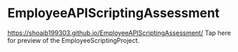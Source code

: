 # EmployeeAPIScriptingAssessment
https://shoaib199303.github.io/EmployeeAPIScriptingAssessment/ Tap here for preview of the EmployeeScriptingProject.
